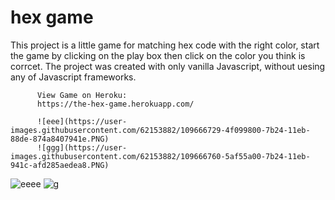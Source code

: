 # hex game

This project is a little game for matching hex code with the right
          color, start the game by clicking on the play box then click on the
          color you think is corrcet. The project was created with only vanilla
          Javascript, without uesing any of Javascript frameworks.
          
          
          
          View Game on Heroku:
          https://the-hex-game.herokuapp.com/
          
          ![eee](https://user-images.githubusercontent.com/62153882/109666729-4f099800-7b24-11eb-88de-874a8407941e.PNG)
          ![ggg](https://user-images.githubusercontent.com/62153882/109666760-5af55a00-7b24-11eb-941c-afd285aedea8.PNG)
![eeee](https://user-images.githubusercontent.com/62153882/109666776-5e88e100-7b24-11eb-9b82-5e8a1d042b29.PNG)
![g](https://user-images.githubusercontent.com/62153882/109666797-621c6800-7b24-11eb-9ce4-897d4704a46a.PNG)



